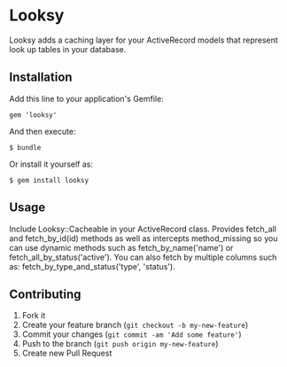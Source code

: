# Looksy

Looksy adds a caching layer for your ActiveRecord models
that represent look up tables in your database.

## Installation

Add this line to your application's Gemfile:

    gem 'looksy'

And then execute:

    $ bundle

Or install it yourself as:

    $ gem install looksy

## Usage

Include Looksy::Cacheable in your ActiveRecord class.
Provides fetch_all and fetch_by_id(id) methods as well
as intercepts method_missing so you can use dynamic methods
such as fetch_by_name('name') or fetch_all_by_status('active').
You can also fetch by multiple columns such as:
fetch_by_type_and_status('type', 'status').

## Contributing

1. Fork it
2. Create your feature branch (`git checkout -b my-new-feature`)
3. Commit your changes (`git commit -am 'Add some feature'`)
4. Push to the branch (`git push origin my-new-feature`)
5. Create new Pull Request
